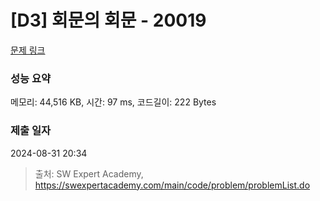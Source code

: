 # [D3] 회문의 회문 - 20019 

[문제 링크](https://swexpertacademy.com/main/code/problem/problemDetail.do?contestProbId=AY2hjCWKbykDFATh) 

### 성능 요약

메모리: 44,516 KB, 시간: 97 ms, 코드길이: 222 Bytes

### 제출 일자

2024-08-31 20:34



> 출처: SW Expert Academy, https://swexpertacademy.com/main/code/problem/problemList.do